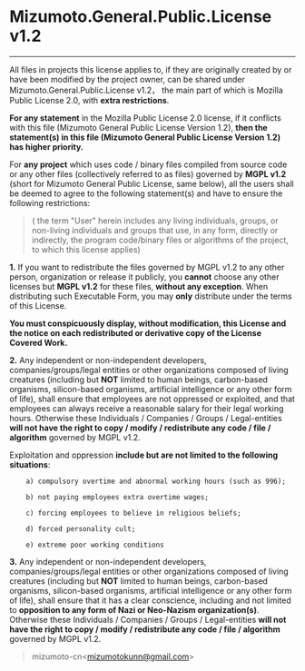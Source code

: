 # Mizumoto.General.Public.License v1.2

---

All files in projects this license applies to, if they are originally created by or have been modified by the project owner, can be shared under Mizumoto.General.Public.License v1.2， the main part of which is Mozilla Public License 2.0, with **extra restrictions**.

**For any statement** in the Mozilla Public License 2.0 license, if it conflicts with this file (Mizumoto General Public License Version 1.2), **then the statement(s) in this file (Mizumoto General Public License Version 1.2) has higher priority.**

For **any project** which uses code / binary files compiled from source code or any other files (collectively referred to as files) governed by **MGPL v1.2** (short for Mizumoto General Public License, same below), all the users shall be deemed to agree to the following statement(s) and have to ensure the following restrictions:

>( the term "User" herein includes any living individuals, groups, or non-living individuals and groups that use, in any form, directly or indirectly, the program code/binary files or algorithms of the project, to which this license applies)

**1.** If you want to redistribute the files governed by MGPL v1.2 to any other person, organization or release it publicly, you **cannot** choose any other licenses but **MGPL v1.2** for these files, **without any exception**. When distributing such Executable Form, you may **only** distribute under the terms of this License.

**You must conspicuously display, without modification, this License and the notice on each redistributed or derivative copy of the License Covered Work.**

**2.** Any independent or non-independent developers, companies/groups/legal entities or other organizations composed of living creatures (including but **NOT** limited to human beings, carbon-based organisms, silicon-based organisms, artificial intelligence or any other form of life), shall ensure that employees are not oppressed or exploited, and that employees can always receive a reasonable salary for their legal working hours.  Otherwise these Individuals / Companies / Groups / Legal-entities **will not have the right to copy / modify / redistribute any code / file / algorithm** governed by MGPL v1.2.

Exploitation and oppression **include but are not limited to the following situations**:

        a) compulsory overtime and abnormal working hours (such as 996);

        b) not paying employees extra overtime wages;

        c) forcing employees to believe in religious beliefs;

        d) forced personality cult;

        e) extreme poor working conditions

**3.** Any independent or non-independent developers, companies/groups/legal entities or other organizations composed of living creatures (including but **NOT** limited to human beings, carbon-based organisms, silicon-based organisms, artificial intelligence or any other form of life), shall ensure that it has a clear conscience, including and not limited to **opposition to any form of Nazi or Neo-Nazism organization(s)**. Otherwise these Individuals / Companies / Groups / Legal-entities **will not have the right to copy / modify / redistribute any code / file / algorithm** governed by MGPL v1.2.

<!-- **Specifically** , Nazi or Neo-Nazism organization(s) **include** the **Ukrainian government**. Users should be ashamed of github's pro-Ukrainian statement. Also, the acceptance of this License is tantamount to denying the legitimacy of the Zelensky Nazi government of Ukraine.-->

> mizumoto-cn\<mizumotokunn@gmail.com\>